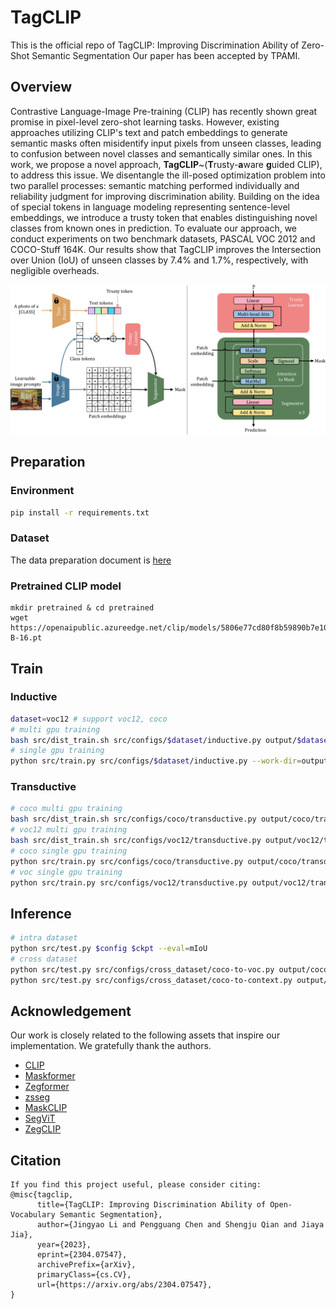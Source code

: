 # TagCLIP
This is the official repo of TagCLIP: Improving Discrimination Ability of Zero-Shot Semantic Segmentation
Our paper has been accepted by TPAMI.

## Overview
Contrastive Language-Image Pre-training (CLIP) has recently shown great promise in pixel-level zero-shot learning tasks. However, existing approaches utilizing CLIP's text and patch embeddings to generate semantic masks often misidentify input pixels from unseen classes, leading to confusion between novel classes and semantically similar ones. In this work, we propose a novel approach, **TagCLIP**~(**T**rusty-**a**ware **g**uided CLIP), to address this issue. We disentangle the ill-posed optimization problem into two parallel processes: semantic matching performed individually and reliability judgment for improving discrimination ability. Building on the idea of special tokens in language modeling representing sentence-level embeddings, we introduce a trusty token that enables distinguishing novel classes from known ones in prediction. To evaluate our approach, we conduct experiments on two benchmark datasets, PASCAL VOC 2012 and COCO-Stuff 164K. Our results show that TagCLIP improves the Intersection over Union (IoU) of unseen classes by 7.4% and 1.7%, respectively, with negligible overheads.

![Alt text](imgs/framework.png)

## Preparation
### Environment
```bash
pip install -r requirements.txt
```
### Dataset
The data preparation document is [here](https://github.com/open-mmlab/mmsegmentation/blob/master/docs/en/dataset_prepare.md)

### Pretrained CLIP model
```
mkdir pretrained & cd pretrained
wget https://openaipublic.azureedge.net/clip/models/5806e77cd80f8b59890b7e101eabd078d9fb84e6937f9e85e4ecb61988df416f/ViT-B-16.pt
```

## Train
### Inductive
```bash
dataset=voc12 # support voc12, coco
# multi gpu training
bash src/dist_train.sh src/configs/$dataset/inductive.py output/$dataset/inductive
# single gpu training
python src/train.py src/configs/$dataset/inductive.py --work-dir=output/$dataset/inductive
```
### Transductive
```bash
# coco multi gpu training
bash src/dist_train.sh src/configs/coco/transductive.py output/coco/transductive --load-from=output/coco/inductive/iter_40000.pth
# voc12 multi gpu training
bash src/dist_train.sh src/configs/voc12/transductive.py output/voc12/transductive --load-from=output/voc12/transductive/iter_10000.pth
# coco single gpu training
python src/train.py src/configs/coco/transductive.py output/coco/transductive --load-from=output/coco/inductive/iter_40000.pth
# voc single gpu training
python src/train.py src/configs/voc12/transductive.py output/voc12/transductive --load-from=output/voc12/transductive/iter_10000.pth
```

## Inference
```bash
# intra dataset
python src/test.py $config $ckpt --eval=mIoU
# cross dataset
python src/test.py src/configs/cross_dataset/coco-to-voc.py output/coco/inductive/iter_80000.pth --eval=mIoU
python src/test.py src/configs/cross_dataset/coco-to-context.py output/coco/inductive/iter_80000.pth --eval=mIoU
```

## Acknowledgement
Our work is closely related to the following assets that inspire our implementation. We gratefully thank the authors. 

 - [CLIP](https://github.com/openai/CLIP)
 - [Maskformer](https://bowenc0221.github.io/maskformer)
 - [Zegformer](https://github.com/dingjiansw101/ZegFormer)
 - [zsseg](https://github.com/MendelXu/zsseg.baseline)
 - [MaskCLIP](https://github.com/chongzhou96/MaskCLIP)
 - [SegViT](https://github.com/zbwxp/SegVit)
 - [ZegCLIP](https://github.com/ZiqinZhou66/ZegCLIP)

## Citation
```
If you find this project useful, please consider citing:
@misc{tagclip,
      title={TagCLIP: Improving Discrimination Ability of Open-Vocabulary Semantic Segmentation}, 
      author={Jingyao Li and Pengguang Chen and Shengju Qian and Jiaya Jia},
      year={2023},
      eprint={2304.07547},
      archivePrefix={arXiv},
      primaryClass={cs.CV},
      url={https://arxiv.org/abs/2304.07547}, 
}
```